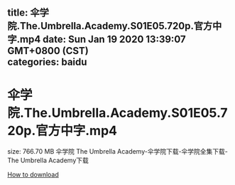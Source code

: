 
title: 伞学院.The.Umbrella.Academy.S01E05.720p.官方中字.mp4
date: Sun Jan 19 2020 13:39:07 GMT+0800 (CST)    
categories: baidu
---

# 伞学院.The.Umbrella.Academy.S01E05.720p.官方中字.mp4
size: 766.70 MB
 伞学院 The Umbrella Academy-伞学院下载-伞学院全集下载-The Umbrella Academy下载
 

[How to download](https://bpcam.bemobtrk.com/go/2ceec3aa-1ca2-46d6-b9ff-aaa5c184517c?jno=4995)